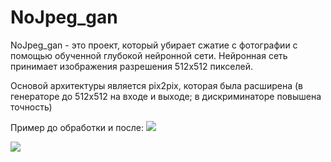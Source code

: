 # NoJpeg_gan
NoJpeg_gan - это проект, который убирает сжатие с фотографии с помощью обученной глубокой нейронной сети. Нейронная сеть принимает изображения разрешения 512х512 пикселей.

Основой архитектуры является pix2pix, которая была расширена (в генераторе до 512х512 на входе и выходе; в дискриминаторе повышена точность)

Пример до обработки и после:
![](https://zigorewslike.github.io/github_rep/nojpeg/example1.png)

![](https://zigorewslike.github.io/github_rep/nojpeg/example2.png)